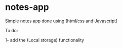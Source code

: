 # notes-app

Simple notes app done using [html/css and Javascript]

To do:

1- add the (Local storage) functionality 
